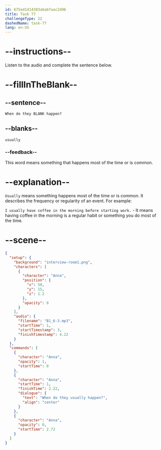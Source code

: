 ```yaml
---
id: 675ed1414303a6abfaac2d96
title: Task 77
challengeType: 22
dashedName: task-77
lang: en-US
---
```


<!-- (Audio) Anna: When do they usually happen? -->

# --instructions--

Listen to the audio and complete the sentence below.

# --fillInTheBlank--

## --sentence--

`When do they BLANK happen?`

## --blanks--

`usually`

### --feedback--

This word means something that happens most of the time or is common.

# --explanation--

`Usually` means something happens most of the time or is common. It describes the frequency or regularity of an event. For example:

`I usually have coffee in the morning before starting work.` - It means having coffee in the morning is a regular habit or something you do most of the time.

# --scene--

```json
{
  "setup": {
    "background": "interview-room1.png",
    "characters": [
      {
        "character": "Anna",
        "position": {
          "x": 50,
          "y": 15,
          "z": 1.2
        },
        "opacity": 0
      }
    ],
    "audio": {
      "filename": "B1_6-3.mp3",
      "startTime": 1,
      "startTimestamp": 3,
      "finishTimestamp": 4.22
    }
  },
  "commands": [
    {
      "character": "Anna",
      "opacity": 1,
      "startTime": 0
    },
    {
      "character": "Anna",
      "startTime": 1,
      "finishTime": 2.22,
      "dialogue": {
        "text": "When do they usually happen?",
        "align": "center"
      }
    },
    {
      "character": "Anna",
      "opacity": 0,
      "startTime": 2.72
    }
  ]
}
```
